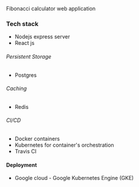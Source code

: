 Fibonacci calculator web application

### Tech stack
- Nodejs express server
- React js

###### Persistent Storage
- Postgres

###### Caching
- Redis

###### CI/CD
- Docker containers
- Kubernetes for container's orchestration
- Travis CI

#### Deployment
- Google cloud - Google Kubernetes Engine (GKE)
